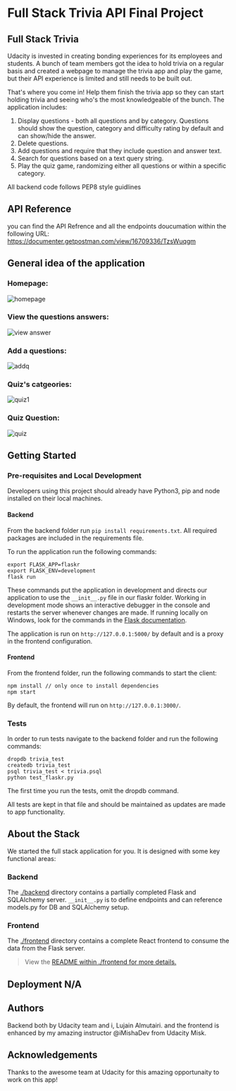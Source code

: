 # Full Stack Trivia API Final Project


## Full Stack Trivia

Udacity is invested in creating bonding experiences for its employees and students. A bunch of team members got the idea to hold trivia on a regular basis and created a webpage to manage the trivia app and play the game, but their API experience is limited and still needs to be built out.

That's where you come in! Help them finish the trivia app so they can start holding trivia and seeing who's the most knowledgeable of the bunch.
The application includes:

1. Display questions - both all questions and by category. Questions should show the question, category and difficulty rating by default and can show/hide the answer.
2. Delete questions.
3. Add questions and require that they include question and answer text.
4. Search for questions based on a text query string.
5. Play the quiz game, randomizing either all questions or within a specific category.


All backend code follows PEP8 style guidlines 


## API Reference
you can find the API Refrence and all the endpoints doucumation within the following URL: 
https://documenter.getpostman.com/view/16709336/TzsWuqgm

## General idea of the application
### Homepage:
![homepage](https://user-images.githubusercontent.com/51900114/126504825-085c66a6-34f4-4050-9695-a9e23a92ba1b.png)

### View the questions answers: 
![view answer](https://user-images.githubusercontent.com/51900114/126504988-ccaeb41c-c419-4a5c-b091-b6d6075ce546.png)

### Add a questions:
![addq](https://user-images.githubusercontent.com/51900114/126505023-939c1642-2a7f-48a3-a50c-c745b3f2e2e7.png)

### Quiz's catgeories:
![quiz1](https://user-images.githubusercontent.com/51900114/126505126-28596f52-ba8b-4523-a0ae-b376aeb30a00.png)

### Quiz Question:
![quiz](https://user-images.githubusercontent.com/51900114/126505230-82be6233-9d4d-491d-b101-ef5f1098761f.png)



## Getting Started

### Pre-requisites and Local Development 
Developers using this project should already have Python3, pip and node installed on their local machines.

#### Backend

From the backend folder run `pip install requirements.txt`. All required packages are included in the requirements file. 

To run the application run the following commands: 
```
export FLASK_APP=flaskr
export FLASK_ENV=development
flask run
```

These commands put the application in development and directs our application to use the `__init__.py` file in our flaskr folder. Working in development mode shows an interactive debugger in the console and restarts the server whenever changes are made. If running locally on Windows, look for the commands in the [Flask documentation](http://flask.pocoo.org/docs/1.0/tutorial/factory/).

The application is run on `http://127.0.0.1:5000/` by default and is a proxy in the frontend configuration. 

#### Frontend

From the frontend folder, run the following commands to start the client: 
```
npm install // only once to install dependencies
npm start 
```

By default, the frontend will run on `http://127.0.0.1:3000/`. 

### Tests
In order to run tests navigate to the backend folder and run the following commands: 

```
dropdb trivia_test
createdb trivia_test
psql trivia_test < trivia.psql
python test_flaskr.py
```

The first time you run the tests, omit the dropdb command. 

All tests are kept in that file and should be maintained as updates are made to app functionality. 

## About the Stack

We started the full stack application for you. It is designed with some key functional areas:

### Backend
The [./backend](https://github.com/udacity/FSND/blob/master/projects/02_trivia_api/starter/backend/README.md) directory contains a partially completed Flask and SQLAlchemy server.  `__init__.py` is to define endpoints and can reference models.py for DB and SQLAlchemy setup.


### Frontend

The [./frontend](https://github.com/udacity/FSND/blob/master/projects/02_trivia_api/starter/frontend/README.md) directory contains a complete React frontend to consume the data from the Flask server. 


>View the [README within ./frontend for more details.](./frontend/README.md)


## Deployment N/A

## Authors
Backend both by Udacity team and i, Lujain Almutairi. and the frontend is enhanced by my amazing instructor @iMishaDev from Udacity Misk.

## Acknowledgements 
Thanks to the awesome team at Udacity for this amazing opportunaity to work on this app! 


